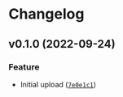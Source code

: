 # Changelog

<!--next-version-placeholder-->

## v0.1.0 (2022-09-24)
### Feature
* Initial upload ([`7e0e1c1`](https://github.com/dskard/showfails/commit/7e0e1c195fca5c2a3b3c22ae0424d5dc82dc34cf))
